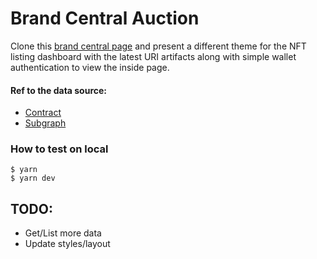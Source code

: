# Brand Central Auction

Clone this [brand central page](https://brand.blockswap.network/) and present a different theme for the NFT listing dashboard with the latest URI artifacts along with simple wallet authentication to view the inside page.

#### Ref to the data source:
- [Contract](https://etherscan.io/address/0x4ea67aebb61f7ff6e15e237c8b79d29c41f750fd#code)
- [Subgraph](https://thegraph.com/hosted-service/subgraph/vince0656/brand-central?version=current)

### How to test on local
```
$ yarn
$ yarn dev
```

## TODO:

- Get/List more data
- Update styles/layout